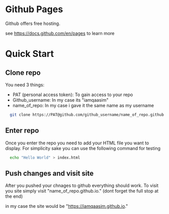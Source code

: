 
# Github Pages
Github offers free hosting.

see https://docs.github.com/en/pages to learn more

# Quick Start


## Clone repo

You need 3 things:
- PAT (personal access token): To gain access to your repo
- Github_username: In my case its "iamqaasim"
- name_of_repo: In my case i gave it the same name as my username


```bash
  git clone https://PAT@github.com/github_username/name_of_repo.github.io
```
    
## Enter repo

Once you enter the repo you need to add your HTML file you want to display. For simplicity sake you can use the following command for testing


```bash
  echo "Hello World" > index.html
```

## Push changes and visit site

After you pushed your chnages to github everything should work. To visit you site simply visit "name_of_repo.github.io." (dont forget the full stop at the end)

in my case the site would be "https://iamqaasim.github.io."
